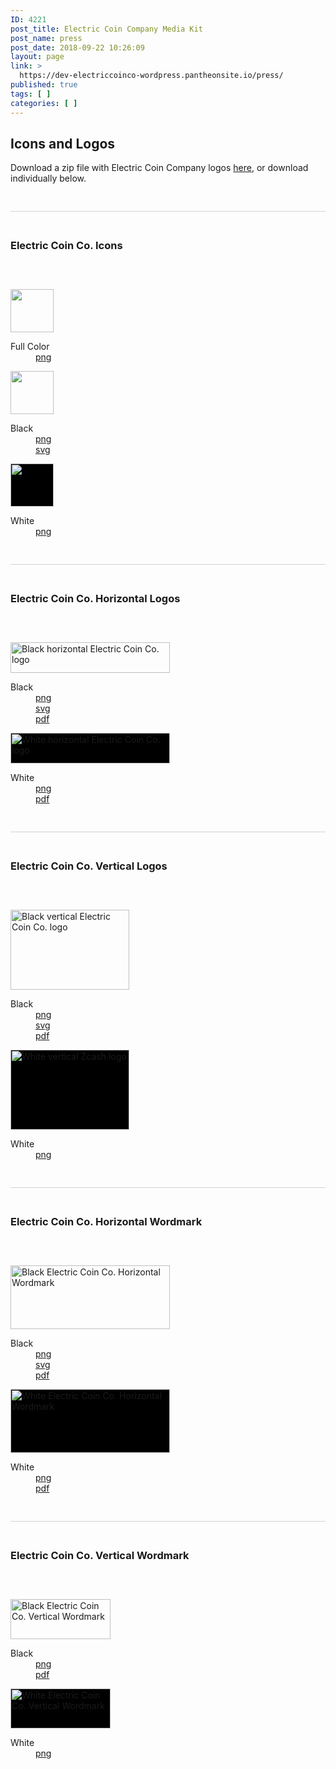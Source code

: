 ```yaml
---
ID: 4221
post_title: Electric Coin Company Media Kit
post_name: press
post_date: 2018-09-22 10:26:09
layout: page
link: >
  https://dev-electriccoinco-wordpress.pantheonsite.io/press/
published: true
tags: [ ]
categories: [ ]
---
```

<!-- wp:html -->
<div id="mediakit-content">
<div class="row">
<div class="col">
<h2>Icons and Logos</h2>
<p>Download a zip file with Electric Coin Company logos <a href="/wp-content/uploads/2019/05/electriccoincompany-mediakit-05302019.zip">here</a>, or download individually below.</p>
</div>
</div>
<hr style="margin-top: 2.75rem; margin-bottom: 2.75rem; border: 0 none transparent; background-color: #d2d2d2; height: 1px;" />
<div class="row">
<div class="col">
<h3 style="margin-bottom: 3.75rem;">Electric Coin Co. Icons</h3>
</div>
</div>
<div class="row text-center">
<div class="col col-lg-2">
<div class="image-container"><img class="alignnone size-full" src="/wp-content/uploads/2019/05/ECC-icon-fullcolor.png" alt="" width="69" height="69" /></div>
<dl>
<dt>Full Color</dt>
<dd><a href="/wp-content/uploads/2019/05/ECC-icon-fullcolor.png" download="ECC-icon-fullcolor.png">png</a></dd>
</dl>
</div>
<div class="col col-lg-2">
<div class="image-container"><img class="alignnone size-full" src="/wp-content/uploads/2019/05/ECC-icon-K.png" alt="" width="69" height="69" /></div>
<dl>
<dt>Black</dt>
<dd><a href="/wp-content/uploads/2019/05/ECC-icon-K.png" download="ECC-icon-K.png">png</a></dd>
<dd><a href="/wp-content/uploads/2019/05/cipher-K.svg" download="ECC-icon-K.svg">svg</a></dd>
</dl>
</div>
<div class="col col-lg-2">
<div class="image-container"><img class="alignnone size-full" style="background-color: #000;" src="/wp-content/uploads/2019/05/ECC-icon-KO.png" alt="" width="69" height="69" /></div>
<dl>
<dt>White</dt>
<dd><a href="/wp-content/uploads/2019/05/ECC-icon-KO.png" download="ECC-icon-white.png">png</a></dd>
</dl>
</div>
</div>
<hr style="margin-top: 2.75rem; margin-bottom: 2.75rem; border: 0 none transparent; background-color: #d2d2d2; height: 1px;" />
<div class="row">
<div class="col">
<h3 style="margin-bottom: 3.75rem;">Electric Coin Co. Horizontal Logos</h3>
</div>
</div>
<div class="row text-center">
<div class="col col-12 col-md-4 col-lg-3">
<div class="image-container"><img class="alignnone size-full" src="/wp-content/uploads/2019/05/ECC-horizontal-K@4x.png" alt="Black horizontal Electric Coin Co. logo" width="255" height="49" /></div>
<dl>
<dt>Black</dt>
<dd><a href="/wp-content/uploads/2019/05/ECC-horizontal-K@4x.png" download="ECC-horizontal-K.png">png</a></dd>
<dd><a href="/wp-content/uploads/2019/05/ECC-horizontal-K.svg" download="ECC-horizontal-K.svg">svg</a></dd>
<dd><a href="/wp-content/uploads/2019/05/ECC-horizontal-K.pdf" download="ECC-horizontal-K.pdf">pdf</a></dd>
</dl>
</div>
<div class="col col-12 col-md-4 col-lg-3">
<div class="image-container"><img class="alignnone size-full" style="background-color: #000;" src="/wp-content/uploads/2019/05/ECC-horizontal-KO.png" alt="White horizontal Electric Coin Co. logo" width="255" height="49" /></div>
<dl>
<dt>White</dt>
<dd><a href="/wp-content/uploads/2019/05/ECC-horizontal-KO.png" download="ECC-horizontal-KO.png">png</a></dd>
<dd><a href="/wp-content/uploads/2019/05/ECC-horizontal-KO.pdf" download="ECC-horizontal-KO.pdf">pdf</a></dd>
</dl>
</div>
</div>
<hr style="margin-top: 2.75rem; margin-bottom: 2.75rem; border: 0 none transparent; background-color: #d2d2d2; height: 1px;" />
<div class="row">
<div class="col">
<h3 style="margin-bottom: 3.75rem;">Electric Coin Co. Vertical Logos</h3>
</div>
</div>
<div class="row text-center">
<div class="col col-lg-2">
<div class="image-container"><img class="alignnone size-full" src="/wp-content/uploads/2019/05/ECC-vertical-K.png" alt="Black vertical Electric Coin Co. logo" width="190" height="128" /></div>
<dl>
<dt>Black</dt>
<dd><a href="/wp-content/uploads/2019/05/ECC-vertical-K.png" download="ECC-vertical-K.png">png</a></dd>
<dd><a href="/wp-content/uploads/2019/05/ECC-vertical-K.svg" download="ECC-vertical-K.svg">svg</a></dd>
<dd><a href="/wp-content/uploads/2019/05/ECC-vertical-K.pdf" download="ECC-vertical-K.pdf">pdf</a></dd>
</dl>
</div>
<div class="col col-lg-2">
<div class="image-container"><img class="alignnone size-full" style="background-color: #000;" src="/wp-content/uploads/2019/05/ECC-vertical-KO.png" alt="White vertical Zcash logo" width="190" height="128" /></div>
<dl>
<dt>White</dt>
<dd><a href="/wp-content/uploads/2019/05/ECC-vertical-KO.png" download="ECC-vertical-KO.png">png</a></dd>
</dl>
</div>
</div>
<hr style="margin-top: 2.75rem; margin-bottom: 2.75rem; border: 0 none transparent; background-color: #d2d2d2; height: 1px;" />
<div class="row">
<div class="col">
<h3 style="margin-bottom: 3.75rem;">Electric Coin Co. Horizontal Wordmark</h3>
</div>
</div>
<div class="row text-center">
<div class="col col-12 col-md-4 col-lg-3">
<div class="image-container"><img class="alignnone size-full" src="/wp-content/uploads/2019/05/ECC_wordmark-K.png" alt="Black Electric Coin Co. Horizontal Wordmark" width="255" height="102" /></div>
<dl>
<dt>Black</dt>
<dd><a href="/wp-content/uploads/2019/05/ECC_wordmark-K.png" download="ECC_wordmark-K.png">png</a></dd>
<dd><a href="/wp-content/uploads/2019/05/ECC_wordmark-K.svg" download="ECC_wordmark-K.svg">svg</a></dd>
<dd><a href="/wp-content/uploads/2019/05/ECC_wordmark-K.pdf" download="ECC_wordmark-K.pdf">pdf</a></dd>
</dl>
</div>
<div class="col col-12 col-md-4 col-lg-3">
<div class="image-container"><img class="alignnone size-full" style="background-color: #000;" src="/wp-content/uploads/2019/05/ECC_wordmark-KO.png" alt="White Electric Coin Co. Horizontal Wordmark" width="255" height="102" /></div>
<dl>
<dt>White</dt>
<dd><a href="/wp-content/uploads/2019/05/ECC_wordmark-KO.png" download="ECC_wordmark-KO.png">png</a></dd>
<dd><a href="/wp-content/uploads/2019/05/ECC_wordmark-KO.pdf" download="ECC_wordmark-KO">pdf</a></dd>
</dl>
</div>
</div>
<hr style="margin-top: 2.75rem; margin-bottom: 2.75rem; border: 0 none transparent; background-color: #d2d2d2; height: 1px;" />
<div class="row">
<div class="col">
<h3 style="margin-bottom: 3.75rem;">Electric Coin Co. Vertical Wordmark</h3>
</div>
</div>
<div class="row text-center">
<div class="col col-lg-2">
<div class="image-container"><img class="alignnone size-full" src="/wp-content/uploads/2019/05/ECC_vert_wordmark-K.png" alt="Black Electric Coin Co. Vertical Wordmark" width="160" height="64" /></div>
<dl>
<dt>Black</dt>
<dd><a href="/wp-content/uploads/2019/05/ECC_vert_wordmark-K.png" download="ECC_vert_wordmark-K.png">png</a></dd>
<dd><a href="/wp-content/uploads/2019/05/ECC_vert_wordmark-K.pdf" download="ECC_vert_wordmark-K.pdf">pdf</a></dd>
</dl>
</div>
<div class="col col-lg-2">
<div class="image-container"><img class="alignnone size-full" style="background-color: #000;" src="/wp-content/uploads/2019/05/ECC_vert_wordmark-KO.png" alt="White Electric Coin Co. Vertical Wordmark" width="160" height="64" /></div>
<dl>
<dt>White</dt>
<dd><a href="/wp-content/uploads/2019/05/ECC_vert_wordmark-KO.png" download="ECC_vert_wordmark-KO.png">png</a></dd>
</dl>
</div>
</div>
</div>
<!-- /wp:html -->